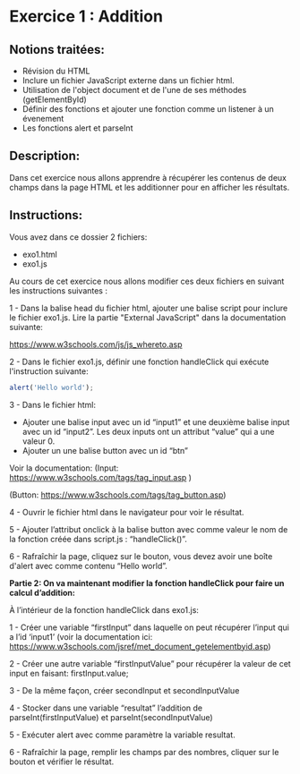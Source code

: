 # Exercice 1 : Addition

## Notions traitées:
- Révision du HTML
- Inclure un fichier JavaScript externe dans un fichier html.
- Utilisation de l'object document et de l'une de ses méthodes (getElementById)
- Définir des fonctions et ajouter une fonction comme un listener à un évenement
- Les fonctions alert et parseInt

## Description:
Dans cet exercice nous allons apprendre à récupérer les contenus de deux champs dans la page HTML et les additionner pour en afficher les résultats.

## Instructions:
Vous avez dans ce dossier 2 fichiers:
- exo1.html
- exo1.js

Au cours de cet exercice nous allons modifier ces deux fichiers en suivant les instructions suivantes :

1 - Dans la balise head du fichier html, ajouter une balise script pour inclure le fichier exo1.js. 
Lire la partie "External JavaScript" dans la documentation suivante:

https://www.w3schools.com/js/js_whereto.asp

2 - Dans le fichier exo1.js, définir une fonction handleClick qui exécute l'instruction suivante:
```JavaScript
alert('Hello world');
```
3 - Dans le fichier html:

- Ajouter une balise input avec un id “input1” et une deuxième balise input avec un id “input2”. Les deux inputs ont un attribut “value” qui a une valeur 0.
- Ajouter un une balise button avec un id “btn”

Voir la documentation:
(Input: https://www.w3schools.com/tags/tag_input.asp )

(Button: https://www.w3schools.com/tags/tag_button.asp)


4 - Ouvrir le fichier html dans le navigateur pour voir le résultat.

5 - Ajouter l’attribut onclick à la balise button avec comme valeur le nom de la fonction créée dans script.js : “handleClick()”.

6 - Rafraîchir la page, cliquez sur le bouton, vous devez avoir une boîte d'alert avec comme contenu “Hello world”.


__Partie 2: On va maintenant modifier la fonction handleClick pour faire un calcul d’addition:__


À l’intérieur de la fonction handleClick dans exo1.js:

1 - Créer une variable “firstInput” dans laquelle on peut récupérer l’input qui a l’id ‘input1’ 
(voir la documentation ici: https://www.w3schools.com/jsref/met_document_getelementbyid.asp)

2 - Créer une autre variable “firstInputValue”  pour récupérer la valeur de cet input en faisant: firstInput.value;

3 - De la même façon, créer secondInput et secondInputValue

4 - Stocker dans une variable “resultat” l’addition de parseInt(firstInputValue) et parseInt(secondInputValue)

5 - Exécuter alert avec comme paramètre la variable resultat.

6 - Rafraîchir la page, remplir les champs par des nombres, cliquer sur le bouton et vérifier le résultat.

